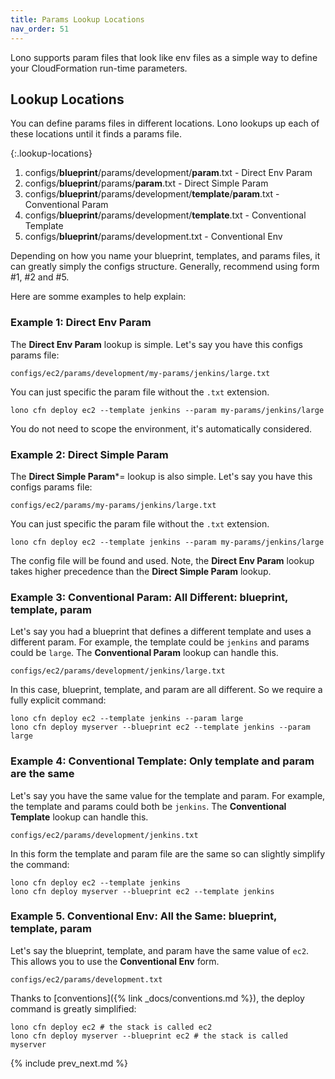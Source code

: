 ```yaml
---
title: Params Lookup Locations
nav_order: 51
---
```


Lono supports param files that look like env files as a simple way to define your CloudFormation run-time parameters.

## Lookup Locations

You can define params files in different locations. Lono lookups up each of these locations until it finds a params file.

{:.lookup-locations}
1. configs/**blueprint**/params/development/**param**.txt - Direct Env Param
2. configs/**blueprint**/params/**param**.txt -  Direct Simple Param
3. configs/**blueprint**/params/development/**template**/**param**.txt - Conventional Param
4. configs/**blueprint**/params/development/**template**.txt - Conventional Template
5. configs/**blueprint**/params/development.txt - Conventional Env

Depending on how you name your blueprint, templates, and params files, it can greatly simply the configs structure.  Generally, recommend using form #1, #2 and #5.

Here are somme examples to help explain:

### Example 1: Direct Env Param

The **Direct Env Param** lookup is simple. Let's say you have this configs params file:

    configs/ec2/params/development/my-params/jenkins/large.txt

You can just specific the param file without the `.txt` extension.

    lono cfn deploy ec2 --template jenkins --param my-params/jenkins/large

You do not need to scope the environment, it's automatically considered.

### Example 2: Direct Simple Param

The **Direct Simple Param***= lookup is also simple. Let's say you have this configs params file:

    configs/ec2/params/my-params/jenkins/large.txt

You can just specific the param file without the `.txt` extension.

    lono cfn deploy ec2 --template jenkins --param my-params/jenkins/large

The config file will be found and used. Note, the **Direct Env Param** lookup takes higher precedence than the **Direct Simple Param** lookup.

### Example 3: Conventional Param: All Different: blueprint, template, param

Let's say you had a blueprint that defines a different template and uses a different param. For example, the template could be `jenkins` and params could be `large`.  The **Conventional Param** lookup can handle this.

    configs/ec2/params/development/jenkins/large.txt

In this case, blueprint, template, and param are all different.  So we require a fully explicit command:

    lono cfn deploy ec2 --template jenkins --param large
    lono cfn deploy myserver --blueprint ec2 --template jenkins --param large

### Example 4: Conventional Template: Only template and param are the same

Let's say you have the same value for the template and param.  For example, the template and params could both be `jenkins`. The **Conventional Template** lookup can handle this.

    configs/ec2/params/development/jenkins.txt

In this form the template and param file are the same so can slightly simplify the command:

    lono cfn deploy ec2 --template jenkins
    lono cfn deploy myserver --blueprint ec2 --template jenkins

### Example 5. Conventional Env: All the Same: blueprint, template, param

Let's say the blueprint, template, and param have the same value of `ec2`. This allows you to use the **Conventional Env** form.

    configs/ec2/params/development.txt

Thanks to [conventions]({% link _docs/conventions.md %}), the deploy command is greatly simplified:

    lono cfn deploy ec2 # the stack is called ec2
    lono cfn deploy myserver --blueprint ec2 # the stack is called myserver

{% include prev_next.md %}

